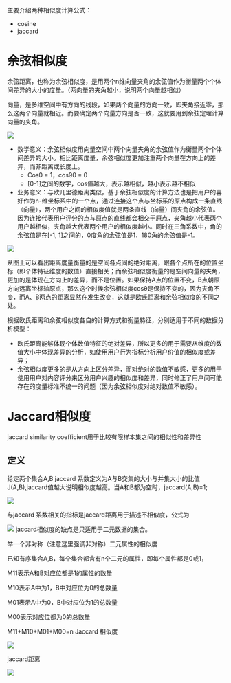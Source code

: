 主要介绍两种相似度计算公式：
- cosine
- jaccard

# 余弦相似度
余弦距离，也称为余弦相似度，是用两个n维向量夹角的余弦值作为衡量两个个体间差异的大小的度量。（两向量的夹角越小，说明两个向量越相似）

向量，是多维空间中有方向的线段，如果两个向量的方向一致，即夹角接近零，那么这两个向量就相近。而要确定两个向量方向是否一致，这就要用到余弦定理计算向量的夹角。

<html>
<img src="http://latex.codecogs.com/gif.latex?similarity = cos(θ) = \frac{A * B}{ \left|\left| A \right|\right|\left|\left| B \right|\right|}=\frac{\sum_{i=1}^n A_i* B_i}{\sqrt{\sum_{i=1}^n(A_i)^2}\sqrt{\sum_{i=1}^n(B_i)^2}}" />
</html>


- 数学意义：余弦相似度用向量空间中两个向量夹角的余弦值作为衡量两个个体间差异的大小。相比距离度量，余弦相似度更加注重两个向量在方向上的差异，而非距离或长度上。
    - Cos0 = 1，cos90 = 0
    - [0-1]之间的数字，cos值越大，表示越相似，越小表示越不相似
- 业务意义：与欧几里德距离类似，基于余弦相似度的计算方法也是把用户的喜好作为n-维坐标系中的一个点，通过连接这个点与坐标系的原点构成一条直线（向量），两个用户之间的相似度值就是两条直线（向量）间夹角的余弦值。因为连接代表用户评分的点与原点的直线都会相交于原点，夹角越小代表两个用户越相似，夹角越大代表两个用户的相似度越小。同时在三角系数中，角的余弦值是在[-1, 1]之间的，0度角的余弦值是1，180角的余弦值是-1。

<html>
<img src=https://img-my.csdn.net/uploads/201207/20/1342750799_9680.jpg />
</html>

从图上可以看出距离度量衡量的是空间各点间的绝对距离，跟各个点所在的位置坐标（即个体特征维度的数值）直接相关；而余弦相似度衡量的是空间向量的夹角，更加的是体现在方向上的差异，而不是位置。如果保持A点的位置不变，B点朝原方向远离坐标轴原点，那么这个时候余弦相似度cosθ是保持不变的，因为夹角不变，而A、B两点的距离显然在发生改变，这就是欧氏距离和余弦相似度的不同之处。

根据欧氏距离和余弦相似度各自的计算方式和衡量特征，分别适用于不同的数据分析模型：
- 欧氏距离能够体现个体数值特征的绝对差异，所以更多的用于需要从维度的数值大小中体现差异的分析，如使用用户行为指标分析用户价值的相似度或差异；
- 余弦相似度更多的是从方向上区分差异，而对绝对的数值不敏感，更多的用于使用用户对内容评分来区分用户兴趣的相似度和差异，同时修正了用户间可能存在的度量标准不统一的问题（因为余弦相似度对绝对数值不敏感）。

# Jaccard相似度
jaccard similarity coefficient用于比较有限样本集之间的相似性和差异性

## 定义
给定两个集合A,B jaccard 系数定义为A与B交集的大小与并集大小的比值J(A,B),jaccard值越大说明相似度越高。当A和B都为空时，jaccard(A,B)=1;
<html>
<img src="http://latex.codecogs.com/gif.latex?J(A,B) = \frac{\left| A \cap B \right|}{\left| A \cup B \right|}=\frac{\left| A \cap B \right|}{\left| A \right|+\left| B \right|- \left| A \cap B \right|}" />
</html>

与jaccard 系数相关的指标是jaccard距离用于描述不相似度，公式为

<html>
<img src="http://latex.codecogs.com/gif.latex?d_j(A,B) = 1-J(A,B) = \frac{\left| A \cup B\right|-\left| A \cap B \right|}{\left| A \cup B \right|} = \frac{A \Delta B}{\left| A \cup B \right|}" />
</html>
jaccard相似度的缺点是只适用于二元数据的集合。

举一个非对称（注意这里强调非对称）二元属性的相似度

已知有序集合A,B，每个集合都含有n个二元的属性，即每个属性都是0或1，

M11表示A和B对应位都是1的属性的数量

M10表示A中为1，B中对应位为0的总数量

M01表示A中为0，B中对应位为1的总数量

M00表示对应位都为0的总数量

M11+M10+M01+M00=n
Jaccard 相似度
<html>
<img src="http://latex.codecogs.com/gif.latex?J = \frac{M_11}{M_01+M_10+M_11}" />
</html>

jaccard距离
<html>
<img src="http://latex.codecogs.com/gif.latex? d_h=\frac{M_01+M_10}{M_01+M_10+M_11}=1-J" />
</html>


